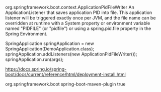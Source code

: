 
org.springframework.boot.context.ApplicationPidFileWriter
	An ApplicationListener that saves application PID into file. 
This application listener will be triggered exactly once per JVM, and the file name can be 
overridden at runtime with a System property or environment variable named "PIDFILE" (or "pidfile") 
or using a spring.pid.file property in the Spring Environment.

SpringApplication springApplication = new SpringApplication(DemoApplication.class);
springApplication.addListeners(new ApplicationPidFileWriter());
springApplication.run(args);

https://docs.spring.io/spring-boot/docs/current/reference/html/deployment-install.html

<plugin>
	<groupId>org.springframework.boot</groupId>
	<artifactId>spring-boot-maven-plugin</artifactId>
	<configuration>
		<executable>true</executable>
	</configuration>
</plugin>

